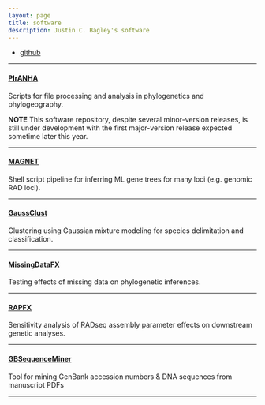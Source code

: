 ```yaml
---
layout: page
title: software
description: Justin C. Bagley's software
---
```


<div class="navbar">
    <div class="navbar-inner">
        <ul class="nav">
            <li><a href="https://github.com/justincbagley">github</a></li>
<!--            <li><a href="http://www.rqtl.org">R/qtl</a></li>  -->
<!--            <li><a href="http://kbroman.org/qtlcharts">R/qtlcharts</a></li>  -->
        </ul>
    </div>
</div>

---

#### <a name="piranha"></a>[PIrANHA](https://github.com/justincbagley/PIrANHA)

Scripts for file processing and analysis in phylogenetics and phylogeography.

**NOTE** This software repository, despite several minor-version releases, is still under 
development with the first major-version release expected sometime later this year.

---

#### <a name="magnet"></a>[MAGNET](https://github.com/justincbagley/MAGNET)

Shell script pipeline for inferring ML gene trees for many loci (e.g. genomic RAD loci).

---

#### <a name="gaussclust"></a>[GaussClust](https://github.com/justincbagley/GaussClust)

Clustering using Gaussian mixture modeling for species delimitation and classification.

---

#### <a name="missingdat"></a>[MissingDataFX](https://github.com/justincbagley/MissingDataFX)

Testing effects of missing data on phylogenetic inferences.

---

#### <a name="rapfx"></a>[RAPFX](https://github.com/justincbagley/RAPFX)

Sensitivity analysis of RADseq assembly parameter effects on downstream genetic analyses.

---

#### <a name="gbminer"></a>[GBSequenceMiner](https://github.com/justincbagley/GBSequenceMiner)

Tool for mining GenBank accession numbers & DNA sequences from manuscript PDFs

---

